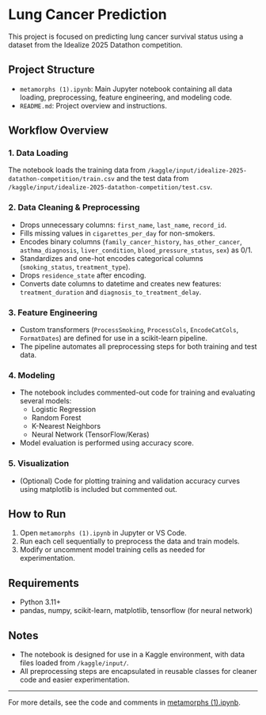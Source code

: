 # Lung Cancer Prediction

This project is focused on predicting lung cancer survival status using a dataset from the Idealize 2025 Datathon competition.

## Project Structure

- `metamorphs (1).ipynb`: Main Jupyter notebook containing all data loading, preprocessing, feature engineering, and modeling code.
- `README.md`: Project overview and instructions.

## Workflow Overview

### 1. Data Loading

The notebook loads the training data from `/kaggle/input/idealize-2025-datathon-competition/train.csv` and the test data from `/kaggle/input/idealize-2025-datathon-competition/test.csv`.

### 2. Data Cleaning & Preprocessing

- Drops unnecessary columns: `first_name`, `last_name`, `record_id`.
- Fills missing values in `cigarettes_per_day` for non-smokers.
- Encodes binary columns (`family_cancer_history`, `has_other_cancer`, `asthma_diagnosis`, `liver_condition`, `blood_pressure_status`, `sex`) as 0/1.
- Standardizes and one-hot encodes categorical columns (`smoking_status`, `treatment_type`).
- Drops `residence_state` after encoding.
- Converts date columns to datetime and creates new features: `treatment_duration` and `diagnosis_to_treatment_delay`.

### 3. Feature Engineering

- Custom transformers (`ProcessSmoking`, `ProcessCols`, `EncodeCatCols`, `FormatDates`) are defined for use in a scikit-learn pipeline.
- The pipeline automates all preprocessing steps for both training and test data.

### 4. Modeling

- The notebook includes commented-out code for training and evaluating several models:
  - Logistic Regression
  - Random Forest
  - K-Nearest Neighbors
  - Neural Network (TensorFlow/Keras)
- Model evaluation is performed using accuracy score.

### 5. Visualization

- (Optional) Code for plotting training and validation accuracy curves using matplotlib is included but commented out.

## How to Run

1. Open `metamorphs (1).ipynb` in Jupyter or VS Code.
2. Run each cell sequentially to preprocess the data and train models.
3. Modify or uncomment model training cells as needed for experimentation.

## Requirements

- Python 3.11+
- pandas, numpy, scikit-learn, matplotlib, tensorflow (for neural network)

## Notes

- The notebook is designed for use in a Kaggle environment, with data files loaded from `/kaggle/input/`.
- All preprocessing steps are encapsulated in reusable classes for cleaner code and easier experimentation.

---

For more details, see the code and comments in [metamorphs (1).ipynb](metamorphs%20(1).ipynb).